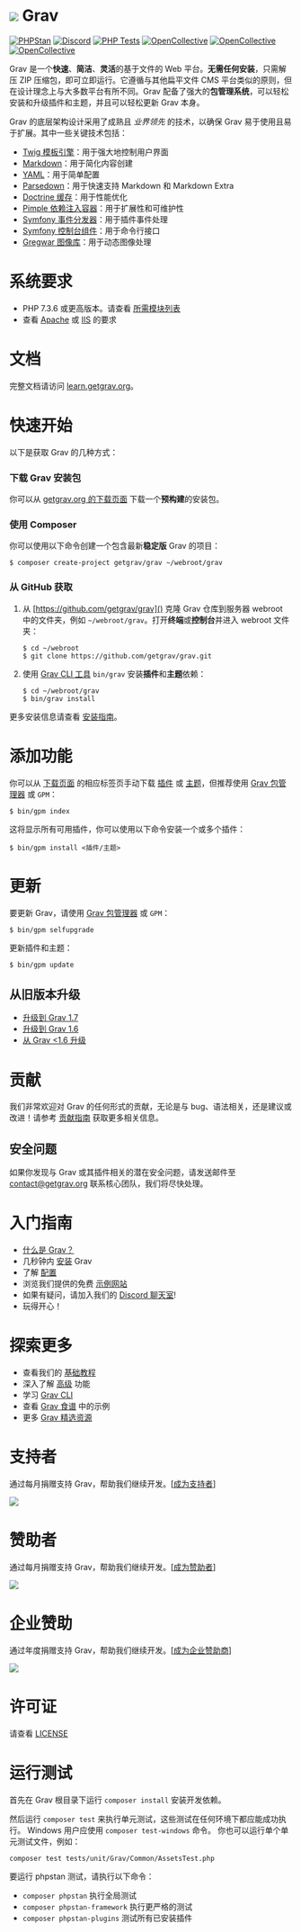 # ![](https://avatars1.githubusercontent.com/u/8237355?v=2&s=50) Grav

[![PHPStan](https://edas-hz.oss-cn-hangzhou.aliyuncs.com/edas-apps/charts-store/grav/image/PHPStan-已启用-brightgreen.svg)](https://github.com/phpstan/phpstan)
[![Discord](https://edas-hz.oss-cn-hangzhou.aliyuncs.com/edas-apps/charts-store/grav/image/501836936584101899.svg)](https://chat.getgrav.org)
 [![PHP Tests](https://edas-hz.oss-cn-hangzhou.aliyuncs.com/edas-apps/charts-store/grav/image/badge.svg)](https://github.com/getgrav/grav/actions?query=workflow%3A%22PHP+Tests%22) [![OpenCollective](https://edas-hz.oss-cn-hangzhou.aliyuncs.com/edas-apps/charts-store/grav/image/68747470733a2f2f6f70656e636f6c6c6563746976652e636f6d2f677261762f74696572732f6261636b6572732f62616467652e7376673f6c6162656c3d4261636b65727326636f6c6f723d627269676874677265656e.svg)](#backers) [![OpenCollective](https://edas-hz.oss-cn-hangzhou.aliyuncs.com/edas-apps/charts-store/grav/image/68747470733a2f2f6f70656e636f6c6c6563746976652e636f6d2f677261762f74696572732f737570706f72746572732f62616467652e7376673f6c6162656c3d537570706f727465727326636f6c6f723d627269676874677265656e.svg)](#supporters) [![OpenCollective](https://edas-hz.oss-cn-hangzhou.aliyuncs.com/edas-apps/charts-store/grav/image/68747470733a2f2f6f70656e636f6c6c6563746976652e636f6d2f677261762f74696572732f73706f6e736f72732f62616467652e7376673f6c6162656c3d53706f6e736f727326636f6c6f723d627269676874677265656e.svg)](#sponsors)

Grav 是一个**快速**、**简洁**、**灵活**的基于文件的 Web 平台。**无需任何安装**，只需解压 ZIP 压缩包，即可立即运行。它遵循与其他扁平文件 CMS 平台类似的原则，但在设计理念上与大多数平台有所不同。Grav 配备了强大的**包管理系统**，可以轻松安装和升级插件和主题，并且可以轻松更新 Grav 本身。

Grav 的底层架构设计采用了成熟且 _业界领先_ 的技术，以确保 Grav 易于使用且易于扩展。其中一些关键技术包括：

* [Twig 模板引擎](https://twig.symfony.com/)：用于强大地控制用户界面
* [Markdown](https://zh.wikipedia.org/wiki/Markdown)：用于简化内容创建
* [YAML](https://yaml.org)：用于简单配置
* [Parsedown](https://parsedown.org/)：用于快速支持 Markdown 和 Markdown Extra
* [Doctrine 缓存](https://www.doctrine-project.org/projects/doctrine-orm/en/latest/reference/caching.html)：用于性能优化
* [Pimple 依赖注入容器](https://github.com/silexphp/Pimple)：用于扩展性和可维护性
* [Symfony 事件分发器](https://symfony.com/doc/current/components/event_dispatcher/introduction.html)：用于插件事件处理
* [Symfony 控制台组件](https://symfony.com/doc/current/components/console/introduction.html)：用于命令行接口
* [Gregwar 图像库](https://github.com/Gregwar/Image)：用于动态图像处理

# 系统要求

- PHP 7.3.6 或更高版本。请查看 [所需模块列表](https://learn.getgrav.org/basics/requirements#php-requirements)
- 查看 [Apache](https://learn.getgrav.org/basics/requirements#apache-requirements) 或 [IIS](https://learn.getgrav.org/basics/requirements#iis-requirements) 的要求

# 文档

完整文档请访问 [learn.getgrav.org](https://learn.getgrav.org)。

# 快速开始

以下是获取 Grav 的几种方式：

### 下载 Grav 安装包

你可以从 [getgrav.org 的下载页面](https://getgrav.org/downloads) 下载一个**预构建**的安装包。

### 使用 Composer

你可以使用以下命令创建一个包含最新**稳定版** Grav 的项目：

```
$ composer create-project getgrav/grav ~/webroot/grav
```

### 从 GitHub 获取

1. 从 [https://github.com/getgrav/grav]() 克隆 Grav 仓库到服务器 webroot 中的文件夹，例如 `~/webroot/grav`。打开**终端**或**控制台**并进入 webroot 文件夹：
   ```
   $ cd ~/webroot
   $ git clone https://github.com/getgrav/grav.git
   ```

2. 使用 [Grav CLI 工具](https://learn.getgrav.org/advanced/grav-cli) `bin/grav` 安装**插件**和**主题**依赖：
   ```
   $ cd ~/webroot/grav
   $ bin/grav install
   ```

更多安装信息请查看 [安装指南](https://learn.getgrav.org/basics/installation)。

# 添加功能

你可以从 [下载页面](https://getgrav.org/downloads) 的相应标签页手动下载 [插件](https://getgrav.org/downloads/plugins) 或 [主题](https://getgrav.org/downloads/themes)，但推荐使用 [Grav 包管理器](https://learn.getgrav.org/advanced/grav-gpm) 或 `GPM`：

```
$ bin/gpm index
```

这将显示所有可用插件，你可以使用以下命令安装一个或多个插件：

```
$ bin/gpm install <插件/主题>
```

# 更新

要更新 Grav，请使用 [Grav 包管理器](https://learn.getgrav.org/advanced/grav-gpm) 或 `GPM`：

```
$ bin/gpm selfupgrade
```

更新插件和主题：

```
$ bin/gpm update
```

## 从旧版本升级

* [升级到 Grav 1.7](https://learn.getgrav.org/16/advanced/grav-development/grav-17-upgrade-guide)
* [升级到 Grav 1.6](https://learn.getgrav.org/16/advanced/grav-development/grav-16-upgrade-guide)
* [从 Grav <1.6 升级](https://learn.getgrav.org/16/advanced/grav-development/grav-15-upgrade-guide)

# 贡献

我们非常欢迎对 Grav 的任何形式的贡献，无论是与 bug、语法相关，还是建议或改进！请参考 [贡献指南](CONTRIBUTING.md) 获取更多相关信息。

## 安全问题

如果你发现与 Grav 或其插件相关的潜在安全问题，请发送邮件至 contact@getgrav.org 联系核心团队，我们将尽快处理。

# 入门指南

* [什么是 Grav？](https://learn.getgrav.org/basics/what-is-grav)
* 几秒钟内 [安装](https://learn.getgrav.org/basics/installation) Grav
* 了解 [配置](https://learn.getgrav.org/basics/grav-configuration)
* 浏览我们提供的免费 [示例网站](https://getgrav.org/downloads/skeletons)
* 如果有疑问，请加入我们的 [Discord 聊天室](https://chat.getgrav.org)!
* 玩得开心！

# 探索更多

* 查看我们的 [基础教程](https://learn.getgrav.org/basics/basic-tutorial)
* 深入了解 [高级](https://learn.getgrav.org/advanced) 功能
* 学习 [Grav CLI](https://learn.getgrav.org/cli-console/grav-cli)
* 查看 [Grav 食谱](https://learn.getgrav.org/cookbook) 中的示例
* 更多 [Grav 精选资源](https://github.com/getgrav/awesome-grav)

# 支持者
通过每月捐赠支持 Grav，帮助我们继续开发。[[成为支持者](https://opencollective.com/grav/contribute)]

<img src="https://edas-hz.oss-cn-hangzhou.aliyuncs.com/edas-apps/charts-store/grav/image/68747470733a2f2f6f70656e636f6c6c6563746976652e636f6d2f677261762f74696572732f6261636b6572732e7376673f6176617461724865696768743d33362677696474683d363030.svg" />


# 赞助者
通过每月捐赠支持 Grav，帮助我们继续开发。[[成为赞助者](https://opencollective.com/grav/contribute)]

<img src="https://edas-hz.oss-cn-hangzhou.aliyuncs.com/edas-apps/charts-store/grav/image/68747470733a2f2f6f70656e636f6c6c6563746976652e636f6d2f677261762f74696572732f737570706f72746572732e7376673f6176617461724865696768743d33362677696474683d363030.svg" />


# 企业赞助
通过年度捐赠支持 Grav，帮助我们继续开发。[[成为企业赞助商](https://opencollective.com/grav/contribute)]

<img src="https://edas-hz.oss-cn-hangzhou.aliyuncs.com/edas-apps/charts-store/grav/image/68747470733a2f2f6f70656e636f6c6c6563746976652e636f6d2f677261762f74696572732f73706f6e736f72732e7376673f6176617461724865696768743d33362677696474683d363030.svg" />

# 许可证

请查看 [LICENSE](LICENSE.txt)


[gitflow-model]: http://nvie.com/posts/a-successful-git-branching-model/
[gitflow-extensions]: https://github.com/nvie/gitflow

# 运行测试

首先在 Grav 根目录下运行 `composer install` 安装开发依赖。

然后运行 `composer test` 来执行单元测试，这些测试在任何环境下都应能成功执行。
Windows 用户应使用 `composer test-windows` 命令。
你也可以运行单个单元测试文件，例如：
```
composer test tests/unit/Grav/Common/AssetsTest.php
```

要运行 phpstan 测试，请执行以下命令：

* `composer phpstan` 执行全局测试
* `composer phpstan-framework` 执行更严格的测试
* `composer phpstan-plugins` 测试所有已安装插件